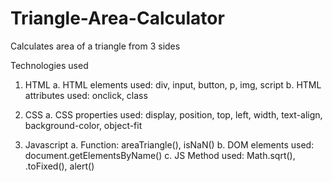 # Triangle-Area-Calculator
Calculates area of a triangle from 3 sides

Technologies used

1. HTML
	a. HTML elements used: div, input, button, p, img, script
	b. HTML attributes used: onclick, class
	
2. CSS
	a. CSS properties used: display, position, top, left, width, text-align, background-color, object-fit
	
3. Javascript
	a. Function: areaTriangle(), isNaN()
	b. DOM elements used: document.getElementsByName()
	c. JS Method used: Math.sqrt(), .toFixed(), alert()
